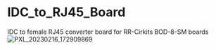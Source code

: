 # IDC_to_RJ45_Board
IDC to female RJ45 converter board for RR-Cirkits BOD-8-SM boards
![PXL_20230216_172909869](https://user-images.githubusercontent.com/95189295/231624564-261858ff-0a6f-4325-91a3-03cafc13eb23.jpg)
